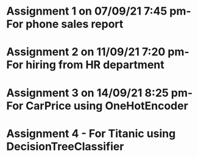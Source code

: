 # Assignment 1 on 07/09/21 7:45 pm- For phone sales report
# Assignment 2 on 11/09/21 7:20 pm- For hiring from HR department
# Assignment 3 on 14/09/21 8:25 pm- For CarPrice using OneHotEncoder
# Assignment 4  - For Titanic using DecisionTreeClassifier
